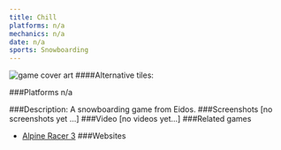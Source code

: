 ```yaml
---
title: Chill
platforms: n/a
mechanics: n/a
date: n/a
sports: Snowboarding
---
```

![game cover art](//images.igdb.com/igdb/image/upload/t_cover_big/gaijmuyx3ehhp3fuh1h7.jpg "Logo Title Text 1")
####Alternative tiles:

###Platforms
n/a

###Description:
A snowboarding game from Eidos.
###Screenshots
[no screenshots yet ...]
###Video
[no videos yet...]
###Related games
* [Alpine Racer 3](/games/alpine-racer-3-68269/)
###Websites

